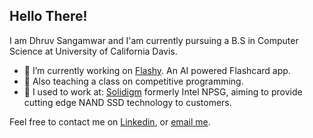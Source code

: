 ## Hello There!

I am Dhruv Sangamwar and I'am currently pursuing a B.S in Computer Science at University of California Davis.

- 🔭 I’m currently working on [Flashy](https://github.com/ThaumicMekanism/calhacks-2023). An AI powered Flashcard app.
- 🌱 Also teaching a class on competitive programming.
- 👤 I used to work at:
  [Solidigm](https://www.solidigm.com/) formerly Intel NPSG, aiming to provide cutting edge NAND SSD technology to customers. 


</div>

Feel free to contact me on [Linkedin](https://www.linkedin.com/in/dhruv-sangamwar-59711118a), or [email me](mailto:sangamward@gmail.com). 
